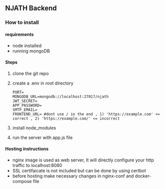 ## NJATH Backend
### How to install

#### requirements
- node installed
- running mongoDB

#### Steps
1) clone the git repo
2) create a .env in root directory

    ```shell
    PORT=
    MONGODB_URL=mongodb://localhost:27017/njath
    JWT_SECRET=
    APP_PASSWORD=
    SMTP_EMAIL=
    FRONTEND_URL= #dont use / in the end , 1) 'https://example.com' <= correct , 2) 'https://example.com/' <= incorrect
    ```
3) install node_modules
4) run the server with app.js file

#### Hosting instructions
- nginx image is used as web server, It will directly configure your http traffic to localhost:8080
- SSL certifaicate is not included but can be done by using certbot
- before hosting make necessary changes in nginx-conf and docker-compose file